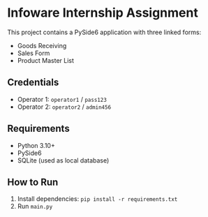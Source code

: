 # Infoware Internship Assignment

This project contains a PySide6 application with three linked forms:
- Goods Receiving
- Sales Form
- Product Master List

## Credentials
- Operator 1: `operator1` / `pass123`
- Operator 2: `operator2` / `admin456`

## Requirements
- Python 3.10+
- PySide6
- SQLite (used as local database)

## How to Run
1. Install dependencies: `pip install -r requirements.txt`
2. Run `main.py`
